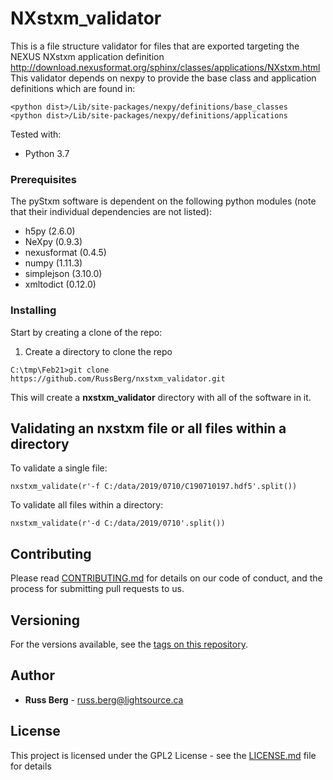 # NXstxm_validator
This is a file structure validator for files that are exported targeting the NEXUS NXstxm application definition
http://download.nexusformat.org/sphinx/classes/applications/NXstxm.html
This validator depends on nexpy to provide the base class and application definitions which are
found in:
    
    <python dist>/Lib/site-packages/nexpy/definitions/base_classes
    <python dist>/Lib/site-packages/nexpy/definitions/applications
    
 Tested with:
* Python 3.7

### Prerequisites

The pyStxm software is dependent on the following python modules (note that their individual dependencies are not listed):

 - h5py (2.6.0)
 - NeXpy (0.9.3)
 - nexusformat (0.4.5)
 - numpy (1.11.3)
 - simplejson (3.10.0)
 - xmltodict (0.12.0)

 

### Installing

Start by creating a clone of the repo:

1. Create a directory to clone the repo

```C:\tmp\Feb21>git clone https://github.com/RussBerg/nxstxm_validator.git```

This will create a **nxstxm_validator** directory with all of the software in it.


## Validating an nxstxm file or all files within a directory 

To validate a single file:

 ```nxstxm_validate(r'-f C:/data/2019/0710/C190710197.hdf5'.split())```
 
 To validate all files within a directory:
 
 ```nxstxm_validate(r'-d C:/data/2019/0710'.split())```


## Contributing

Please read [CONTRIBUTING.md](https://gist.github.com/PurpleBooth/b24679402957c63ec426) for details on our code of conduct, and the process for submitting pull requests to us.

## Versioning

For the versions available, see the [tags on this repository](https://github.com/your/project/tags). 

## Author

* **Russ Berg** -  russ.berg@lightsource.ca



## License

This project is licensed under the GPL2 License - see the [LICENSE.md](LICENSE.md) file for details







